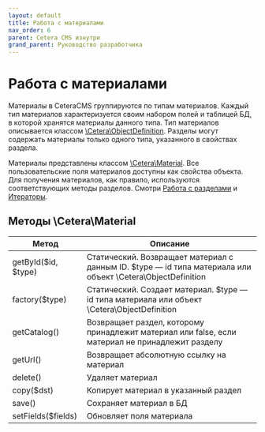 ```yaml
---
layout: default
title: Работа с материалами
nav_order: 6
parent: Cetera CMS изнутри
grand_parent: Руководство разработчика
---
```


# Работа с материалами

Материалы в CeteraCMS группируются по типам материалов. Каждый тип материалов характеризуется своим набором полей и таблицей БД, в которой хранятся материалы данного типа. Тип материалов описывается классом [\Cetera\ObjectDefinition](https://cetera.ru/cetera_cms/doc/api/Cetera/ObjectDefinition.html). Разделы могут содержать материалы только одного типа, указанного в свойствах раздела.

Материалы представлены классом [\Cetera\Material](https://cetera.ru/cetera_cms/doc/api/Cetera/Material.html). Все пользовательские поля материалов доступны как свойства объекта. Для получения материалов, как правило, используются соответствующих методы разделов. Смотри [Работа с разделами]({{site.baseurl}}/docs/developer-guide/inside/sections.html) и [Итераторы]({{site.baseurl}}/docs/developer-guide/inside/iterator.html).

## Методы \Cetera\Material

Метод | Описание
---|---
getById($id, $type)|Статический. Возвращает материал с данным ID. $type — id типа материала или объект \Cetera\ObjectDefinition
factory($type)|Статический. Создает материал. $type — id типа материала или объект \Cetera\ObjectDefinition
getCatalog()|Возвращает раздел, которому принадлежит материал или false, если материал не принадлежит разделу
getUrl()|Возвращает абсолютную ссылку на материал
delete()|Удаляет материал
copy($dst)|Копирует материал в указанный раздел
save()|Сохраняет материал в БД
setFields($fields)|Обновляет поля материала